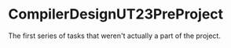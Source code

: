 # CompilerDesignUT23PreProject
The first series of tasks that weren't actually a part of the project.
